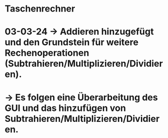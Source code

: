 # Taschenrechner

# 03-03-24 -> Addieren hinzugefügt und den Grundstein für weitere Rechenoperationen (Subtrahieren/Multiplizieren/Dividieren).
# -> Es folgen eine Überarbeitung des GUI und das hinzufügen von Subtrahieren/Multiplizieren/Dividieren.
